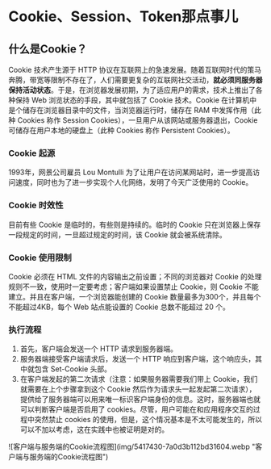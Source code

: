 # Cookie、Session、Token那点事儿
## 什么是Cookie？
Cookie 技术产生源于 HTTP 协议在互联网上的急速发展。随着互联网时代的策马奔腾，带宽等限制不存在了，人们需要更复杂的互联网社交活动，**就必须同服务器保持活动状态**。于是，在浏览器发展初期，为了适应用户的需求，技术上推出了各种保持 Web 浏览状态的手段，其中就包括了 Cookie 技术。Cookie 在计算机中是个储存在浏览器目录中的文件，当浏览器运行时，储存在 RAM 中发挥作用（此种 Cookies 称作 Session Cookies），一旦用户从该网站或服务器退出，Cookie 可储存在用户本地的硬盘上（此种 Cookies 称作 Persistent Cookies）。  
### Cookie 起源
1993年，网景公司雇员 Lou Montulli 为了让用户在访问某网站时，进一步提高访问速度，同时也为了进一步实现个人化网络，发明了今天广泛使用的 Cookie。  
### Cookie 时效性
目前有些 Cookie 是临时的，有些则是持续的。临时的 Cookie 只在浏览器上保存一段规定的时间，一旦超过规定的时间，该 Cookie 就会被系统清除。  
### Cookie 使用限制
Cookie 必须在 HTML 文件的内容输出之前设置；不同的浏览器对 Cookie 的处理规则不一致，使用时一定要考虑；客户端如果设置禁止 Cookie，则 Cookie 不能建立。并且在客户端，一个浏览器能创建的 Cookie 数量最多为300个，并且每个不能超过4KB，每个 Web 站点能设置的 Cookie 总数不能超过 20 个。
### 执行流程
1. 首先，客户端会发送一个 HTTP 请求到服务器端。
2. 服务器端接受客户端请求后，发送一个 HTTP 响应到客户端，这个响应头，其中就包含 Set-Cookie 头部。
3. 在客户端发起的第二次请求（注意：如果服务器需要我们带上 Cookie，我们就需要在上个步骤拿到这个 Cookie 然后作为请求头一起发起第二次请求），提供给了服务器端可以用来唯一标识客户端身份的信息。这时，服务器端也就可以判断客户端是否启用了 cookies。尽管，用户可能在和应用程序交互的过程中突然禁止 cookies 的使用，但是，这个情况基本是不太可能发生的，所以可以不加以考虑，这在实践中也被证明是对的。  
<div algin=center>![客户端与服务端的Cookie流程图](img/5417430-7a0d3b112bd31604.webp "客户端与服务端的Cookie流程图")